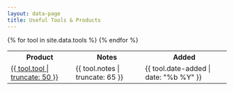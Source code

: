 ```yaml
---
layout: data-page
title: Useful Tools & Products
---
```


<div style="overflow-x:auto;">
<table class="datatable">
<tr>
    <th>Product</th>
    <th>Notes</th>
    <th>Added</th>
</tr>
{% for tool in site.data.tools %}
    <tr>
        <td><a href="{{ tool.url }}" target="_blank">{{ tool.tool | truncate: 50 }}</a></td>
        <td>{{ tool.notes | truncate: 65 }}</td>
        <td>{{ tool.date-added | date: "%b %Y" }}</td>
    </tr>
{% endfor %}
</table>
</div>